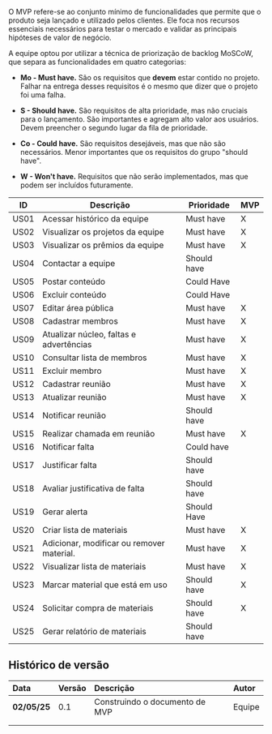 O MVP refere-se ao conjunto mínimo de funcionalidades que permite que o produto seja lançado e utilizado pelos clientes. Ele foca nos recursos essenciais necessários para testar o mercado e validar as principais hipóteses de valor de negócio.

A equipe optou por utilizar a técnica de priorização de backlog MoSCoW, que separa as funcionalidades em quatro categorias:

- **Mo - Must have.** São os requisitos que **devem** estar contido no projeto. Falhar na entrega desses requisitos é o mesmo que dizer que o projeto foi uma falha.
  
- **S - Should have.** São requisitos de alta prioridade, mas não cruciais para o lançamento. São importantes e agregam alto valor aos usuários. Devem preencher o segundo lugar da fila de prioridade.

- **Co - Could have.** São requisitos desejáveis, mas que não são necessários. Menor importantes que os requisitos do grupo "should have".

- **W - Won't have.** Requisitos que não serão implementados, mas que podem ser incluídos futuramente.

| ID   | Descrição                                   | Prioridade  | MVP |
|------|--------------------------------------------|-------------|-----|
| US01 | Acessar histórico da equipe                | Must have   | X   |
| US02 | Visualizar os projetos da equipe           | Must have   | X   |
| US03 | Visualizar os prêmios da equipe            | Must have   | X   |
| US04 | Contactar a equipe                         | Should have   |   |
| US05 | Postar conteúdo                            | Could Have  |     |
| US06 | Excluir conteúdo                           | Could Have  |     |
| US07 | Editar área pública                        | Must have   | X   |
| US08 | Cadastrar membros                          | Must have   | X   |
| US09 | Atualizar núcleo, faltas e advertências    | Must have | X   |
| US10 | Consultar lista de membros                 | Must have |   X  |
| US11 | Excluir membro                             | Must have   | X   |
| US12 | Cadastrar reunião                          | Must have   | X   |
| US13 | Atualizar reunião                          | Must have   | X   |
| US14 | Notificar reunião                          | Should have |     |
| US15 | Realizar chamada em reunião                | Must have   | X   |
| US16 | Notificar falta                            | Could have  |     |
| US17 | Justificar falta                           | Should have |     |
| US18 | Avaliar justificativa de falta             | Should have |     |
| US19 | Gerar alerta                               | Should Have |     |
| US20 | Criar lista de materiais                   | Must have | X   |
| US21 | Adicionar, modificar ou remover material.  | Must have | X   |
| US22 | Visualizar lista de materiais              | Must have   | X   |
| US23 | Marcar material que está em uso            | Should have  | X    |
| US24 | Solicitar compra de materiais              | Should have  |  X   |
| US25 | Gerar relatório de materiais               | Should have | |

## Histórico de versão 
|**Data**|**Versão** |**Descrição** |**Autor**|
| :- | :- | :- | :- |
|**02/05/25**| 0.1 | Construindo o documento de MVP | Equipe |
|||||
|||||
